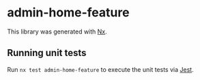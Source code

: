 # admin-home-feature

This library was generated with [Nx](https://nx.dev).

## Running unit tests

Run `nx test admin-home-feature` to execute the unit tests via [Jest](https://jestjs.io).
